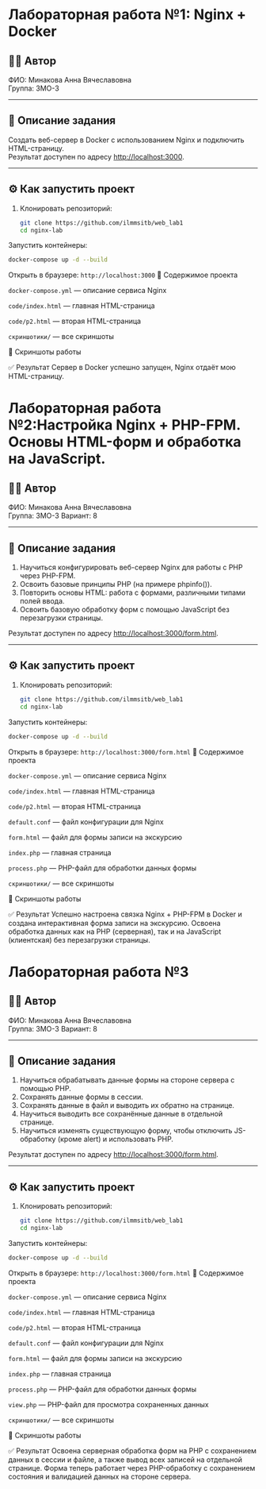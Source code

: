 # Лабораторная работа №1: Nginx + Docker 

## 👩‍💻 Автор
ФИО: Минакова Анна Вячеславовна  
Группа: 3МО-3

---

## 📌 Описание задания
Создать веб-сервер в Docker с использованием Nginx и подключить HTML-страницу.  
Результат доступен по адресу [http://localhost:3000](http://localhost:3000).

---

## ⚙️ Как запустить проект

1. Клонировать репозиторий:
   ```bash
   git clone https://github.com/ilmmsitb/web_lab1
   cd nginx-lab
Запустить контейнеры:
```bash
docker-compose up -d --build
```
Открыть в браузере:
```http://localhost:3000```
📂 Содержимое проекта

```docker-compose.yml``` — описание сервиса Nginx

```code/index.html``` — главная HTML-страница

```code/p2.html``` — вторая HTML-страница

```скриншотики/``` — все скриншоты

📸 Скриншоты работы

✅ Результат
Сервер в Docker успешно запущен, Nginx отдаёт мою HTML-страницу.

#  Лабораторная работа №2:Настройка Nginx + PHP-FPM. Основы HTML-форм и обработка на JavaScript.
## 👩‍💻 Автор
ФИО: Минакова Анна Вячеславовна  
Группа: 3МО-3
Вариант: 8

---

## 📌 Описание задания
1. Научиться конфигурировать веб-сервер Nginx для работы с PHP через PHP-FPM.
2. Освоить базовые принципы PHP (на примере phpinfo()).
3. Повторить основы HTML: работа с формами, различными типами полей ввода.
4. Освоить базовую обработку форм с помощью JavaScript без перезагрузки страницы.
  
Результат доступен по адресу [http://localhost:3000/form.html](http://localhost:3000/form.html).

---

## ⚙️ Как запустить проект

1. Клонировать репозиторий:
   ```bash
   git clone https://github.com/ilmmsitb/web_lab1
   cd nginx-lab
Запустить контейнеры:
```bash
docker-compose up -d --build
```
Открыть в браузере:
```http://localhost:3000/form.html```
📂 Содержимое проекта

```docker-compose.yml``` — описание сервиса Nginx

```code/index.html``` — главная HTML-страница

```code/p2.html``` — вторая HTML-страница

```default.conf``` — файл конфигурации для Nginx

```form.html``` — файл для формы записи на экскурсию

```index.php``` — главная страница

```process.php``` — PHP-файл для обработки данных формы


```скриншотики/``` — все скриншоты

📸 Скриншоты работы

✅ Результат
Успешно настроена связка Nginx + PHP-FPM в Docker и создана интерактивная форма записи на экскурсию. Освоена обработка данных как на PHP (серверная), так и на JavaScript (клиентская) без перезагрузки страницы.

# Лабораторная работа №3
## 👩‍💻 Автор
ФИО: Минакова Анна Вячеславовна  
Группа: 3МО-3
Вариант: 8

---

## 📌 Описание задания
1. Научиться обрабатывать данные формы на стороне сервера с помощью PHP.
2. Сохранять данные формы в сессии.
3. Сохранять данные в файл и выводить их обратно на странице.
4. Научиться выводить все сохранённые данные в отдельной странице.
5. Научиться изменять существующую форму, чтобы отключить JS-обработку (кроме alert) и использовать PHP.

  
Результат доступен по адресу [http://localhost:3000/form.html](http://localhost:3000/form.html).

---

## ⚙️ Как запустить проект

1. Клонировать репозиторий:
   ```bash
   git clone https://github.com/ilmmsitb/web_lab1
   cd nginx-lab
Запустить контейнеры:
```bash
docker-compose up -d --build
```
Открыть в браузере:
```http://localhost:3000/form.html```
📂 Содержимое проекта

```docker-compose.yml``` — описание сервиса Nginx

```code/index.html``` — главная HTML-страница

```code/p2.html``` — вторая HTML-страница

```default.conf``` — файл конфигурации для Nginx

```form.html``` — файл для формы записи на экскурсию

```index.php``` — главная страница

```process.php``` — PHP-файл для обработки данных формы

```view.php``` — PHP-файл для просмотра сохраненных данных


```скриншотики/``` — все скриншоты

📸 Скриншоты работы

✅ Результат
Освоена серверная обработка форм на PHP с сохранением данных в сессии и файле, а также вывод всех записей на отдельной странице. Форма теперь работает через PHP-обработку с сохранением состояния и валидацией данных на стороне сервера.